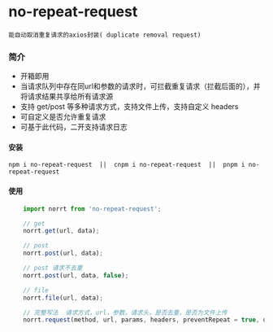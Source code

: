 # no-repeat-request

    能自动取消重复请求的axios封装( duplicate removal request)

### 简介

-   开箱即用
-   当请求队列中存在同url和参数的请求时，可拦截重复请求（拦截后面的），并将请求结果共享给所有请求源
-   支持 get/post 等多种请求方式，支持文件上传，支持自定义 headers
-   可自定义是否允许重复请求
-   可基于此代码，二开支持请求日志

#### 安装

    npm i no-repeat-request  ||  cnpm i no-repeat-request  ||  pnpm i no-repeat-request

#### 使用

```js
	import norrt from 'no-repeat-request';

	// get
	norrt.get(url, data);

	// post
	norrt.post(url, data);

	// post 请求不去重
	norrt.post(url, data, false);

	// file
	norrt.file(url, data);

	// 完整写法  请求方式，url，参数，请求头，是否去重，是否为文件上传
	norrt.request(method, url, params, headers, preventRepeat = true, uploadFile = false);
```
